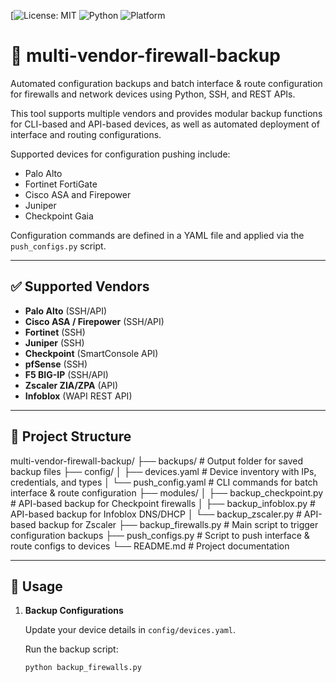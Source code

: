 [![License: MIT](https://img.shields.io/badge/License-MIT-yellow.svg)
![Python](https://img.shields.io/badge/Python-3.8%2B-blue.svg)
![Platform](https://img.shields.io/badge/Platform-Linux%20%7C%20Windows%20%7C%20macOS-lightgrey.svg)

# 🔐 multi-vendor-firewall-backup

Automated configuration backups and batch interface & route configuration for firewalls and network devices using Python, SSH, and REST APIs.

This tool supports multiple vendors and provides modular backup functions for CLI-based and API-based devices, as well as automated deployment of interface and routing configurations.

Supported devices for configuration pushing include:
- Palo Alto
- Fortinet FortiGate
- Cisco ASA and Firepower
- Juniper
- Checkpoint Gaia

Configuration commands are defined in a YAML file and applied via the `push_configs.py` script.

---

## ✅ Supported Vendors

- **Palo Alto** (SSH/API)
- **Cisco ASA / Firepower** (SSH/API)
- **Fortinet** (SSH)
- **Juniper** (SSH)
- **Checkpoint** (SmartConsole API)
- **pfSense** (SSH)
- **F5 BIG-IP** (SSH/API)
- **Zscaler ZIA/ZPA** (API)
- **Infoblox** (WAPI REST API)

---

## 📂 Project Structure

multi-vendor-firewall-backup/
├── backups/                # Output folder for saved backup files
├── config/
│   ├── devices.yaml        # Device inventory with IPs, credentials, and types
│   └── push_config.yaml    # CLI commands for batch interface & route configuration
├── modules/
│   ├── backup_checkpoint.py  # API-based backup for Checkpoint firewalls
│   ├── backup_infoblox.py    # API-based backup for Infoblox DNS/DHCP
│   └── backup_zscaler.py     # API-based backup for Zscaler
├── backup_firewalls.py      # Main script to trigger configuration backups
├── push_configs.py          # Script to push interface & route configs to devices
└── README.md                # Project documentation

---

## 🚀 Usage

1. **Backup Configurations**

   Update your device details in `config/devices.yaml`.

   Run the backup script:

   ```bash
   python backup_firewalls.py
